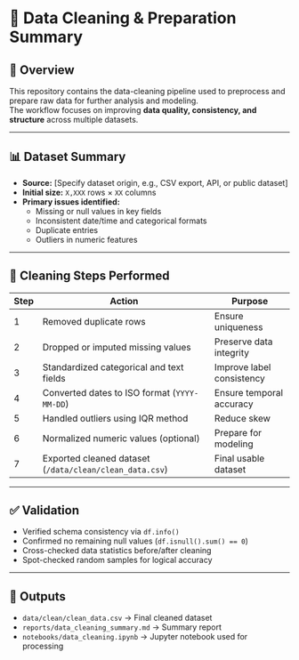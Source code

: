 # 🧹 Data Cleaning & Preparation Summary

## 📘 Overview
This repository contains the data-cleaning pipeline used to preprocess and prepare raw data for further analysis and modeling.  
The workflow focuses on improving **data quality, consistency, and structure** across multiple datasets.

---

## 📊 Dataset Summary
- **Source:** [Specify dataset origin, e.g., CSV export, API, or public dataset]  
- **Initial size:** `X,XXX` rows × `XX` columns  
- **Primary issues identified:**
  - Missing or null values in key fields
  - Inconsistent date/time and categorical formats
  - Duplicate entries
  - Outliers in numeric features

---

## 🧰 Cleaning Steps Performed

| Step | Action | Purpose |
|------|---------|---------|
| 1 | Removed duplicate rows | Ensure uniqueness |
| 2 | Dropped or imputed missing values | Preserve data integrity |
| 3 | Standardized categorical and text fields | Improve label consistency |
| 4 | Converted dates to ISO format (`YYYY-MM-DD`) | Ensure temporal accuracy |
| 5 | Handled outliers using IQR method | Reduce skew |
| 6 | Normalized numeric values (optional) | Prepare for modeling |
| 7 | Exported cleaned dataset (`/data/clean/clean_data.csv`) | Final usable dataset |

---

## ✅ Validation
- Verified schema consistency via `df.info()`
- Confirmed no remaining null values (`df.isnull().sum() == 0`)
- Cross-checked data statistics before/after cleaning
- Spot-checked random samples for logical accuracy

---

## 💾 Outputs
- `data/clean/clean_data.csv` → Final cleaned dataset  
- `reports/data_cleaning_summary.md` → Summary report  
- `notebooks/data_cleaning.ipynb` → Jupyter notebook used for processing  


